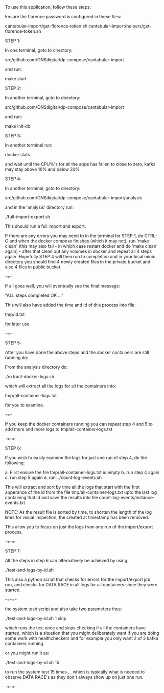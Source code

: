 To use this application, follow these steps:

Ensure the florence password is configured in these files:

cantabular-import/get-florence-token.sh
cantabular-import/helpers/get-florence-token.sh


STEP 1:

In one terminal, goto to directory:

src/github.com/ONSdigital/dp-compose/cantabular-import

and run:

make start

STEP 2:

In another terminal, goto to directory:

src/github.com/ONSdigital/dp-compose/cantabular-import

and run:

make init-db

STEP 3:

In another terminal run:

docker stats

and wait until the CPU%'s for all the apps has fallen to close to zero, kafka may stay above 10% and below 30%

STEP 4:

In another terminal, goto to directory:

src/github.com/ONSdigital/dp-compose/cantabular-import/analysis

and in the 'analysis' directory run:

./full-import-export.sh

This should run a full import and export.

If there are any errors you may need to in the terminal for STEP 1, do CTRL-C and when the docker compose finishes (which it may not), run 'make clean' (this may also fail - in which case restart docker and do 'make clean' again) - after that clean out any volumes in docker and repeat all 4 steps again. Hopefully STEP 4 will then run to completion and in your local minio directory you should find 4 newly created files in the private bucket and also 4 files in public bucket.

-=-

If all goes well, you will eventually see the final message:

"ALL steps completed OK ..."


This will also have added the time and id of this process into file:

tmp/id.txt

for later use.

-=-

STEP 5:

After you have done the above steps and the docker containers are still running do:

From the analysis directory do:

./extract-docker-logs.sh

which will extract all the logs for all the containers into:

tmp/all-container-logs.txt

for you to examine.

-=-

If you keep the docker containers running you can repeat step 4 and 5 to add more and more logs
to tmp/all-container-logs.txt


-=-=-

STEP 6:

If you wish to easily examine the logs for just one run of step 4, do the following:

a. First ensure the file tmp/all-container-logs.txt is empty
b. run step 4 again
c. run step 5 again
d. run:
  ./count-log-events.sh

  This will extract and sort by time all the logs that start with the first apperance of the id
  from the file tmp/all-container-logs.txt upto the last log containing that id and save the
  results into file count-log-events/instance-events.txt

  NOTE: As the result file is sorted by time, to shorten the length of the log lines for
        visual inspection, the created at timestamp has been removed.

  This allow you to focus on just the logs from one run of the import/export process.

-=-=-

STEP 7:

All the steps in step 6 can alternatively be achieved by using:

./test-and-logs-by-id.sh

This also a python script that checks for errors for the import/export job run,
and checks for DATA RACE in all logs for all containers since they were started.

-=-=-

the system tesh script and also take two parameters thus:

./test-and-logs-by-id.sh 1 skip

which runs the test once and skips checking if all the containers have started, which is a situation
that you might deliberately want if you are doing some work with healthcheckers and for example
you only want 2 of 3 kafka containers running.

or you might run it as:

./test-and-logs-by-id.sh 15

to run the system test 15 times ... which is typically what is needed to observe DATA RACE's
as they don't always show up on just one run.

-=-=-
